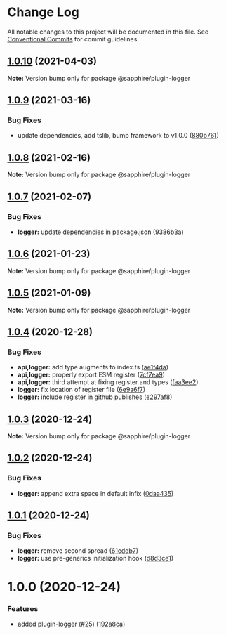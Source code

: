 # Change Log

All notable changes to this project will be documented in this file.
See [Conventional Commits](https://conventionalcommits.org) for commit guidelines.

## [1.0.10](https://github.com/sapphire-project/plugins/compare/@sapphire/plugin-logger@1.0.9...@sapphire/plugin-logger@1.0.10) (2021-04-03)

**Note:** Version bump only for package @sapphire/plugin-logger

## [1.0.9](https://github.com/sapphire-project/plugins/compare/@sapphire/plugin-logger@1.0.8...@sapphire/plugin-logger@1.0.9) (2021-03-16)

### Bug Fixes

-   update dependencies, add tslib, bump framework to v1.0.0 ([880b761](https://github.com/sapphire-project/plugins/commit/880b7614d857f23fcbcd351e69795c451a95f49c))

## [1.0.8](https://github.com/sapphire-project/plugins/compare/@sapphire/plugin-logger@1.0.7...@sapphire/plugin-logger@1.0.8) (2021-02-16)

**Note:** Version bump only for package @sapphire/plugin-logger

## [1.0.7](https://github.com/sapphire-project/plugins/compare/@sapphire/plugin-logger@1.0.6...@sapphire/plugin-logger@1.0.7) (2021-02-07)

### Bug Fixes

-   **logger:** update dependencies in package.json ([9386b3a](https://github.com/sapphire-project/plugins/commit/9386b3a30773e34ac1a50fe3d4ad0452a93a9fc1))

## [1.0.6](https://github.com/sapphire-project/plugins/compare/@sapphire/plugin-logger@1.0.5...@sapphire/plugin-logger@1.0.6) (2021-01-23)

**Note:** Version bump only for package @sapphire/plugin-logger

## [1.0.5](https://github.com/sapphire-project/plugins/compare/@sapphire/plugin-logger@1.0.4...@sapphire/plugin-logger@1.0.5) (2021-01-09)

**Note:** Version bump only for package @sapphire/plugin-logger

## [1.0.4](https://github.com/sapphire-project/plugins/compare/@sapphire/plugin-logger@1.0.3...@sapphire/plugin-logger@1.0.4) (2020-12-28)

### Bug Fixes

-   **api,logger:** add type augments to index.ts ([ae1f4da](https://github.com/sapphire-project/plugins/commit/ae1f4da9671a531edf10555242e21f39eb3b0d17))
-   **api,logger:** properly export ESM register ([7cf7ea9](https://github.com/sapphire-project/plugins/commit/7cf7ea9a9c91f73874035b0512292cc08d93e38e))
-   **api,logger:** third attempt at fixing register and types ([faa3ee2](https://github.com/sapphire-project/plugins/commit/faa3ee2f53d2ca1153a7eff2a64e2abf3feaae85))
-   **logger:** fix location of register file ([6e9a6f7](https://github.com/sapphire-project/plugins/commit/6e9a6f7ae4de5222e879394d717ae04ffb048aeb))
-   **logger:** include register in github publishes ([e297af8](https://github.com/sapphire-project/plugins/commit/e297af8cada0ff3cf94bbe17e2f1c340743cd4d2))

## [1.0.3](https://github.com/sapphire-project/plugins/compare/@sapphire/plugin-logger@1.0.2...@sapphire/plugin-logger@1.0.3) (2020-12-24)

**Note:** Version bump only for package @sapphire/plugin-logger

## [1.0.2](https://github.com/sapphire-project/plugins/compare/@sapphire/plugin-logger@1.0.1...@sapphire/plugin-logger@1.0.2) (2020-12-24)

### Bug Fixes

-   **logger:** append extra space in default infix ([0daa435](https://github.com/sapphire-project/plugins/commit/0daa4351f75782bde0a2e763c61ca401e559d64f))

## [1.0.1](https://github.com/sapphire-project/plugins/compare/@sapphire/plugin-logger@1.0.0...@sapphire/plugin-logger@1.0.1) (2020-12-24)

### Bug Fixes

-   **logger:** remove second spread ([61cddb7](https://github.com/sapphire-project/plugins/commit/61cddb7dfd433c0afd8aeddd6a42b78a1be17850))
-   **logger:** use pre-generics initialization hook ([d8d3ce1](https://github.com/sapphire-project/plugins/commit/d8d3ce183c4e246a9707cbbfca0c69b135be7267))

# 1.0.0 (2020-12-24)

### Features

-   added plugin-logger ([#25](https://github.com/sapphire-project/plugins/issues/25)) ([192a8ca](https://github.com/sapphire-project/plugins/commit/192a8cac6c34c4dd1cc8e12dd5ba3307926c467d))
